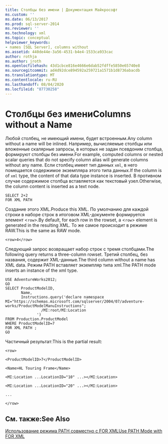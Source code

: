```yaml
---
title: Столбцы без имени | Документация Майкрософт
ms.custom: ''
ms.date: 06/13/2017
ms.prod: sql-server-2014
ms.reviewer: ''
ms.technology: xml
ms.topic: conceptual
helpviewer_keywords:
- names [SQL Server], columns without
ms.assetid: 440de44e-3a56-4531-b4e4-1533ca933cac
author: rothja
ms.author: jroth
ms.openlocfilehash: 43d1cbce816e4666e6dab52fdffe5850e65740e8
ms.sourcegitcommit: ad4d92dce894592a259721a1571b1d8736abacdb
ms.translationtype: MT
ms.contentlocale: ru-RU
ms.lasthandoff: 08/04/2020
ms.locfileid: "87730258"
---
```

# <a name="columns-without-a-name"></a><span data-ttu-id="a1e79-102">Столбцы без имени</span><span class="sxs-lookup"><span data-stu-id="a1e79-102">Columns without a Name</span></span>
  <span data-ttu-id="a1e79-103">Любой столбец, не имеющий имени, будет встроенным.</span><span class="sxs-lookup"><span data-stu-id="a1e79-103">Any column without a name will be inlined.</span></span> <span data-ttu-id="a1e79-104">Например, вычисляемые столбцы или вложенные скалярные запросы, в которых не задан псевдоним столбца, формируют столбцы без имени.</span><span class="sxs-lookup"><span data-stu-id="a1e79-104">For example, computed columns or nested scalar queries that do not specify column alias will generate columns without any name.</span></span> <span data-ttu-id="a1e79-105">Если столбец имеет тип данных `xml`, в него помещается содержимое экземпляра этого типа данных.</span><span class="sxs-lookup"><span data-stu-id="a1e79-105">If the column is of `xml` type, the content of that data type instance is inserted.</span></span> <span data-ttu-id="a1e79-106">В противном случае содержимое столбца вставляется как текстовый узел.</span><span class="sxs-lookup"><span data-stu-id="a1e79-106">Otherwise, the column content is inserted as a text node.</span></span>  
  
```  
SELECT 2+2  
FOR XML PATH  
```  
  
 <span data-ttu-id="a1e79-107">Создание этого XML.</span><span class="sxs-lookup"><span data-stu-id="a1e79-107">Produce this XML.</span></span> <span data-ttu-id="a1e79-108">По умолчанию для каждой строки в наборе строк в итоговом XML-документе формируется элемент <`row`>.</span><span class="sxs-lookup"><span data-stu-id="a1e79-108">By default, for each row in the rowset, a <`row`> element is generated in the resulting XML.</span></span> <span data-ttu-id="a1e79-109">То же самое происходит в режиме RAW.</span><span class="sxs-lookup"><span data-stu-id="a1e79-109">This is the same as RAW mode.</span></span>  
  
 `<row>4</row>`  
  
 <span data-ttu-id="a1e79-110">Следующий запрос возвращает набор строк с тремя столбцами.</span><span class="sxs-lookup"><span data-stu-id="a1e79-110">The following query returns a three-column rowset.</span></span> <span data-ttu-id="a1e79-111">Третий столбец, без названия, содержит XML-данные.</span><span class="sxs-lookup"><span data-stu-id="a1e79-111">The third column without a name has XML data.</span></span> <span data-ttu-id="a1e79-112">Режим PATH вставляет экземпляр типа xml.</span><span class="sxs-lookup"><span data-stu-id="a1e79-112">The PATH mode inserts an instance of the xml type.</span></span>  
  
```  
USE AdventureWorks2012;  
GO  
SELECT ProductModelID,  
       Name,  
       Instructions.query('declare namespace MI="https://schemas.microsoft.com/sqlserver/2004/07/adventure-works/ProductModelManuInstructions";  
                /MI:root/MI:Location   
              ')   
FROM Production.ProductModel  
WHERE ProductModelID=7  
FOR XML PATH ;  
GO  
```  
  
 <span data-ttu-id="a1e79-113">Частичный результат:</span><span class="sxs-lookup"><span data-stu-id="a1e79-113">This is the partial result:</span></span>  
  
 `<row>`  
  
 `<ProductModelID>7</ProductModelID>`  
  
 `<Name>HL Touring Frame</Name>`  
  
 `<MI:Location ...LocationID="10" ...></MI:Location>`  
  
 `<MI:Location ...LocationID="20" ...></MI:Location>`  
  
 `...`  
  
 `</row>`  
  
## <a name="see-also"></a><span data-ttu-id="a1e79-114">См. также:</span><span class="sxs-lookup"><span data-stu-id="a1e79-114">See Also</span></span>  
 [<span data-ttu-id="a1e79-115">Использование режима PATH совместно с FOR XML</span><span class="sxs-lookup"><span data-stu-id="a1e79-115">Use PATH Mode with FOR XML</span></span>](use-path-mode-with-for-xml.md)  
  
  
